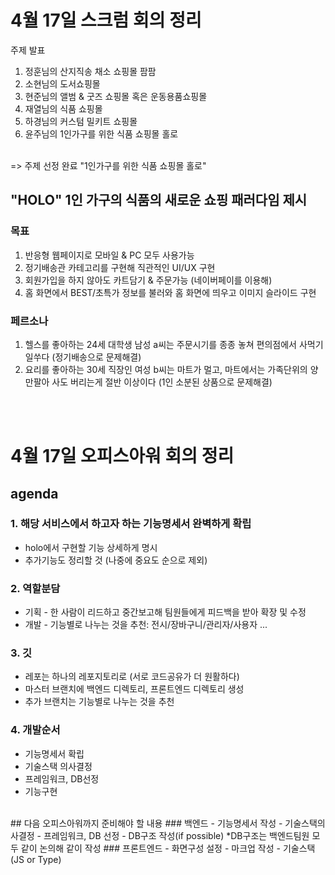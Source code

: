 # 4월 17일 스크럼 회의 정리 
주제 발표 </br>
 1) 정훈님의 산지직송 채소 쇼핑몰 팜팜
 2) 소현님의 도서쇼핑몰
 3) 현준님의 앨범 & 굿즈 쇼핑몰 혹은 운동용품쇼핑몰
 4) 재열님의 식품 쇼핑몰
 5) 하경님의 커스텀 밀키트 쇼핑몰
 6) 윤주님의 1인가구를 위한 식품 쇼핑몰 홀로
</br>
=> 주제 선정 완료 "1인가구를 위한 식품 쇼핑몰 홀로"


## "HOLO" 1인 가구의 식품의 새로운 쇼핑 패러다임 제시

### 목표 
1. 반응형 웹페이지로 모바일 & PC 모두 사용가능
2. 정기배송관 카테고리를 구현해 직관적인 UI/UX 구현
3. 회원가입을 하지 않아도 카트담기 & 주문가능 (네이버페이를 이용해)
4. 홈 화면에서 BEST/초특가 정보를 불러와 홈 화면에 띄우고 이미지 슬라이드 구현

### 페르소나
1. 헬스를 좋아하는 24세 대학생 남성 a씨는 주문시기를 종종 놓쳐 편의점에서 사먹기 일쑤다 (정기배송으로 문제해결)
2. 요리를 좋아하는 30세 직장인 여성 b씨는 마트가 멀고, 마트에서는 가족단위의 양만팔아 사도 버리는게 절반 이상이다 (1인 소분된 상품으로 문제해결)

<br>
<br>

# 4월 17일 오피스아워 회의 정리

## agenda
### 1. 해당 서비스에서 하고자 하는 기능명세서 완벽하게 확립
- holo에서 구현할 기능 상세하게 명시
- 추가기능도 정리할 것 (나중에 중요도 순으로 제외)
### 2. 역할분담
- 기획 - 한 사람이 리드하고 중간보고해 팀원들에게 피드백을 받아 확장 및 수정
- 개발 - 기능별로 나누는 것을 추천: 전시/장바구니/관리자/사용자 ...
### 3. 깃
- 레포는 하나의 레포지토리로 (서로 코드공유가 더 원활하다)
- 마스터 브랜치에 백엔드 디렉토리, 프론트엔드 디렉토리 생성
- 추가 브랜치는 기능별로 나누는 것을 추천
### 4. 개발순서
- 기능명세서 확립
- 기술스택 의사결정
- 프레임워크, DB선정
- 기능구현

</br>
## 다음 오피스아워까지 준비해야 할 내용
### 백엔드
- 기능명세서 작성
- 기술스택의사결정
- 프레임워크, DB 선정
- DB구조 작성(if possible) *DB구조는 백엔드팀원 모두 같이 논의해 같이 작성
### 프론트엔드
- 화면구성 설정
- 마크업 작성
- 기술스택(JS or Type)

